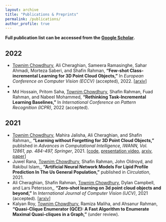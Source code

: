 ```yaml
---
layout: archive
title: "Publications & Preprints"
permalink: /publications/
author_profile: true
---
```


<!-- {% if author.googlescholar %}
  You can also find my articles on <u><a href="{{author.googlescholar}}">my Google Scholar profile</a>.</u>
{% endif %}

{% include base_path %}

{% for post in site.publications reversed %}
  {% include archive-single.html %}
{% endfor %} -->

**Full publication list can be accessed from the [Google Scholar](https://scholar.google.com/citations?user=Jwefna0AAAAJ&hl=en&authuser=1).**
## 2022

* <ins>Townim Chowdhury</ins>, Ali Cheraghian, Sameera Ramasinghe, Sahar Ahmadi, Morteza Saberi, and Shafin Rahman, **“Few-shot Class-incremental Learning for 3D Point Cloud Objects,”** In _European Conference on Computer Vision (ECCV)_ (accepted), 2022. [[arxiv](https://arxiv.org/abs/2205.15225)]
* 
* Md Hossain, Pritom Saha, <ins>Townim Chowdhury</ins>, Shafin Rahman, Fuad Rahman, and Nabeel Mohammed, **“Rethinking Task-Incremental Learning Baselines,”** In _International Conference on Pattern Recognition (ICPR)_, 2022 (accepted).

## 2021
* <ins>Townim Chowdhury</ins>, Mahira Jalisha, Ali Cheraghian, and Shafin Rahman,, **“Learning without Forgetting for 3D Point Cloud Objects,”** published in _Advances in Computational Intelligence, IWANN, Vol. 12861, pp. 484-497, Springer_, 2021. [[code](https://github.com/townim-faisal/lwf-3D), [presentation video](http://iwann.ugr.es/virtuals2021/IWANN2021_073.mp4), [arxiv](https://arxiv.org/abs/2106.14275), [paper](https://link.springer.com/chapter/10.1007%2F978-3-030-85030-2_40)]
* Juwel Rana, <ins>Townim Chowdhury</ins>, Shafin Rahman, John Oldroyd, and Rakibul Islam,, **“Artificial Neural Network Models For Lipid Profile Prediction In The Us General Population,”** published in _Circulation_, 2021.
* Ali Cheraghian, Shafin Rahman, <ins>Townim Chowdhury</ins>, Dylan Campbell, and Lars Petersson,, **“Zero-shot learning on 3d point cloud objects and beyond,”** In _International Journal of Computer Vision (IJCV)_, 2021 (accepted). [[arxiv](https://arxiv.org/abs/2104.04980)] 
* Kalyan Roy, <ins>Townim Chowdhury</ins>, Ramiza Maliha, and Ahsanur Rahman, **“Quasi-Clique Enumerator (QCE): A Fast Algorithm to Enumerate Maximal Quasi-cliques in a Graph,”** (under review).
